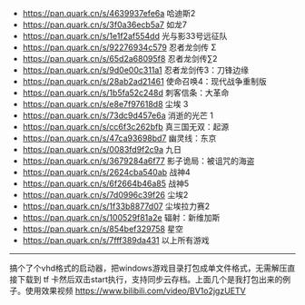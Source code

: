 * https://pan.quark.cn/s/4639937efe6a 哈迪斯2
* https://pan.quark.cn/s/3f0a36ecb5a7 如龙7
* https://pan.quark.cn/s/1e1f2af554dd 光与影33号远征队
* https://pan.quark.cn/s/92276934c579 忍者龙剑传 Σ
* https://pan.quark.cn/s/65d2a68095f8 忍者龙剑传∑2
* https://pan.quark.cn/s/9d0e00c311a1 忍者龙剑传3：刀锋边缘
* https://pan.quark.cn/s/28ab2ad21461 使命召唤4：现代战争重制版
* https://pan.quark.cn/s/1b5fa52c248d 刺客信条：大革命
* https://pan.quark.cn/s/e8e7f97618d8 尘埃 3
* https://pan.quark.cn/s/73dc9d457e6a 消逝的光芒 1
* https://pan.quark.cn/s/cc6f3c262bfb 真三国无双：起源
* https://pan.quark.cn/s/47ca93698bd7 幽灵线：东京
* https://pan.quark.cn/s/0083fd9f2c9a 九日
* https://pan.quark.cn/s/3679284a6f77 影子诡局：被诅咒的海盗
* https://pan.quark.cn/s/2624cba540ab 战神4
* https://pan.quark.cn/s/6f2664b46a85 战神5
* https://pan.quark.cn/s/7d0996c39f26 尘埃2
* https://pan.quark.cn/s/1f33b8877d07 尘埃拉力赛2
* https://pan.quark.cn/s/100529f81a2e 辐射：新维加斯
* https://pan.quark.cn/s/854bef329758 星空
* https://pan.quark.cn/s/7fff389da431 以上所有游戏

----

搞个了个vhd格式的启动器，把windows游戏目录打包成单文件格式，无需解压直接下载到 tf 卡然后双击start执行，支持同步云存档。上面几个是我打包出来的例子。使用效果视频 https://www.bilibili.com/video/BV1o2jgzUETV
